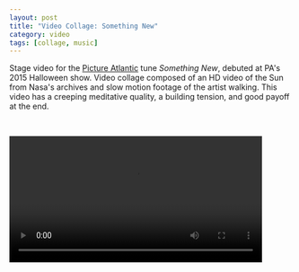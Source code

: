```yaml
---
layout: post
title: "Video Collage: Something New"
category: video
tags: [collage, music]
---
```


Stage video for the [Picture Atlantic](http://www.pictureatlantic.com) tune *Something New*, debuted at PA's 2015 Halloween show. Video collage composed of an HD video of the Sun from Nasa's archives and slow motion footage of the artist walking. This video has a creeping meditative quality, a building tension, and good payoff at the end.

<p>&nbsp;</p>

<video controls="controls" width="450" name="Something New" src="/assets/somethingnew-final.mp4"></video>

<p>&nbsp; </p>
